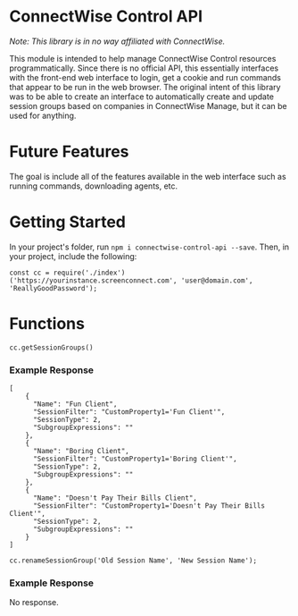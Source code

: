 # ConnectWise Control API

_Note: This library is in no way affiliated with ConnectWise._

This module is intended to help manage ConnectWise Control resources programmatically. Since there is no official API, this essentially interfaces with the front-end web interface to login, get a cookie and run commands that appear to be run in the web browser. The original intent of this library was to be able to create an interface to automatically create and update session groups based on companies in ConnectWise Manage, but it can be used for anything.

# Future Features

The goal is include all of the features available in the web interface such as running commands, downloading agents, etc.

# Getting Started

In your project's folder, run `npm i connectwise-control-api --save`. Then, in your project, include the following:

```
const cc = require('./index')('https://yourinstance.screenconnect.com', 'user@domain.com', 'ReallyGoodPassword');
```

# Functions

`cc.getSessionGroups()`

### Example Response

```
[
    {
      "Name": "Fun Client",
      "SessionFilter": "CustomProperty1='Fun Client'",
      "SessionType": 2,
      "SubgroupExpressions": ""
    },
    {
      "Name": "Boring Client",
      "SessionFilter": "CustomProperty1='Boring Client'",
      "SessionType": 2,
      "SubgroupExpressions": ""
    },
    {
      "Name": "Doesn't Pay Their Bills Client",
      "SessionFilter": "CustomProperty1='Doesn't Pay Their Bills Client'",
      "SessionType": 2,
      "SubgroupExpressions": ""
    }
]
```

`cc.renameSessionGroup('Old Session Name', 'New Session Name');`

### Example Response

No response.